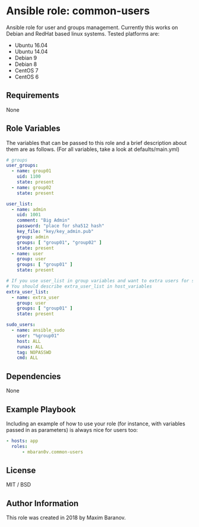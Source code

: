 # Ansible role: common-users

Ansible role for user and groups management. Currently this works on Debian and RedHat based linux systems. Tested platforms are:

* Ubuntu 16.04
* Ubuntu 14.04
* Debian 9
* Debian 8
* CentOS 7
* CentOS 6

Requirements
------------

None

Role Variables
--------------

The variables that can be passed to this role and a brief description about them are as follows. (For all variables, take a look at defaults/main.yml)

```yaml
# groups
user_groups:
  - name: group01
    uid: 1100
    state: present
  - name: group02
    state: present

user_list:
  - name: admin
    uid: 1001
    comment: "Big Admin"
    password: "place for sha512 hash"
    key_file: "key/key_admin.pub"
    group: admin
    groups: [ "group01", "group02" ]
    state: present
  - name: user
    group: user
    groups: [ "group01" ]
    state: present

# If you use user_list in group variables and want to extra users for some hosts.
# You should describe extra_user_list in host_variables
extra_user_list:
  - name: extra_user
    group: user
    groups: [ "group01" ]
    state: present

sudo_users:
  - name: ansible_sudo
    user: "%group01"
    host: ALL
    runas: ALL
    tag: NOPASSWD
    cmd: ALL
```

Dependencies
------------

None

Example Playbook
----------------

Including an example of how to use your role (for instance, with variables passed in as parameters) is always nice for users too:

```yaml
- hosts: app
  roles:
      - mbaran0v.common-users
```

License
-------

MIT / BSD

Author Information
------------------

This role was created in 2018 by Maxim Baranov.
